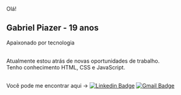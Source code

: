Olá!

## Gabriel Piazer - 19 anos

Apaixonado por tecnologia
 
<br/> Atualmente estou atrás de novas oportunidades de trabalho.
<br/> Tenho conhecimento HTML, CSS e JavaScript.

<br/> Você pode me encontrar aqui -> 
[![Linkedin Badge](https://img.shields.io/badge/-Gabriel_Piazer-blue?style=flat-square&logo=Linkedin&logoColor=white&link=https://www.linkedin.com/in/gabriel-piazer/)](https://www.linkedin.com/in/gbrpiazer/)
[![Gmail Badge](https://img.shields.io/badge/-gabrielmpiazer@gmail.com-c14438?style=flat-square&logo=Gmail&logoColor=white&link=mailto:gabrielmpiazer@gmail.com)](mailto:gabrielmpiazer@gmail.com)

